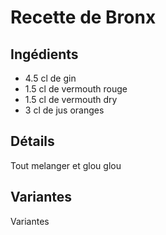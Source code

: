 # Recette de Bronx

## Ingédients

* 4.5 cl de gin
* 1.5 cl de vermouth rouge
* 1.5 cl de vermouth dry
* 3 cl de jus oranges

## Détails

Tout melanger et glou glou

## Variantes

Variantes
